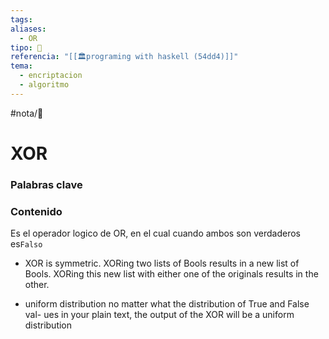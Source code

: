 ```yaml
---
tags: 
aliases:
  - OR
tipo: 📑
referencia: "[[🏛️programing with haskell (54dd4)]]"
tema:
  - encriptacion
  - algoritmo
---
```


#nota/📑


# XOR

### Palabras clave




### Contenido
 Es el operador logico de OR, en el cual cuando ambos son verdaderos es`Falso`

 - XOR is symmetric.
XORing two lists of Bools results in a new list of Bools. XORing
this new list with either one of the originals results in the
other.

- uniform distribution
no matter what the distribution of True and False val-
ues in your plain text, the output of the XOR will be a uniform distribution